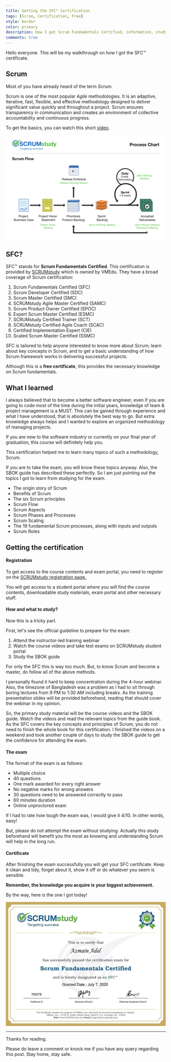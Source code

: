 ```yaml
---
title: Getting the SFC™ Certification
tags: [Scrum, Certification, Free]
style: border
color: primary
description: How I got Scrum Fundamentals Certified, information, study guide and more!
comments: true
---
```


Hello everyone. This will be my walkthrough on how I got the SFC™ certificate.

## Scrum

Most of you have already heard of the term *Scrum*. 

Scrum is one of the most popular *Agile* methodologies. It is an adaptive, iterative, fast, flexible, and effective methodology designed to deliver significant value quickly and throughout a project. Scrum ensures transparency in communication and creates an environment of collective accountability and continuous progress. 

To get the basics, you can watch this short [video](https://youtu.be/aP3TBpWWwJ8).

<img src="../assets/img/blog/sfc-certification/scrum-flow.png" alt="scrum-flow" style="zoom:80%;" />


## SFC?

SFC™ stands for **Scrum Fundamentals Certified**. This certification is provided by [SCRUMstudy](https://www.scrumstudy.com/) which is owned by VMEdu. They have a broad coverage of Scrum certification:

1. Scrum Fundamentals Certified (SFC)
2. Scrum Developer Certified (SDC)
3. Scrum Master Certified (SMC)
4. SCRUMstudy Agile Master Certified (SAMC)
5. Scrum Product Owner Certified (SPOC)
6. Expert Scrum Master Certified (ESMC)
7. SCRUMstudy Certified Trainer (SCT)
8. SCRUMstudy Certified Agile Coach (SCAC)
9. Certified Implementation Expert (CIE)
10. Scaled Scrum Master Certified (SSMC)



SFC is tailored to help anyone interested to know more about Scrum; learn about key concepts in Scrum, and to get a basic understanding of how Scrum framework works in delivering successful projects. 

Although this is a **free certificate**, this provides the necessary knowledge on Scrum fundamentals.



## What I learned

I always believed that to become a better software engineer, even if you are going to code most of the time during the initial years, knowledge of team & project management is a MUST. This can be gained through experience and what I have understood, that is absolutely the best way to go. But extra knowledge always helps and I wanted to explore an organized methodology of managing projects.

If you are new to the software industry or currently on your final year of graduation, this course will definitely help you.

This certification helped me to learn many topics of such a methodology, Scrum.

If you are to take the exam, you will know these topics anyway. Also, the SBOK guide has described these perfectly. So I am just pointing out the topics I got to learn from studying for the exam.

- The origin story of Scrum
- Benefits of Scrum
- The six Scrum principles
- Scrum Flow
- Scrum Aspects
- Scrum Phases and Processes
- Scrum Scaling
- The 19 fundamental Scrum processes, along with inputs and outputs
- Scrum Roles


## Getting the certification

#### Registration

To get access to the course contents and exam portal, you need to register on the [SCRUMstudy registration page.](https://www.scrumstudy.com/Account/Register)

You will get access to a student portal where you will find the course contents, downloadable study materials, exam portal and other necessary stuff.

#### How and what to study?

Now this is a tricky part. 

First, let's see the official guideline to prepare for the exam:

1. Attend the instructor-led training webinar
2. Watch the course videos and take test exams on SCRUMstudy student portal
3. Study the SBOK guide

For only the SFC this is way too much. But, to know Scrum and become a master, do follow all of the above methods.

I personally found it hard to keep concentration during the 4-hour webinar. Also, the timezone of Bangladesh was a problem as I had to sit through boring lectures from 9 PM to 1:30 AM including breaks. As the training presentation slides will be provided beforehand, reading that should cover the webinar in my opinion.

So, the primary study material will be the course videos and the SBOK guide. Watch the videos and read the relevant topics from the guide book. As the SFC covers the key concepts and principles of Scrum, you do not need to finish the whole book for this certification. I finished the videos on a weekend and took another couple of days to study the SBOK guide to get the confidence for attending the exam.

#### The exam

The format of the exam is as follows:

- Multiple choice
- 40 questions
- One mark awarded for every right answer
- No negative marks for wrong answers
- 30 questions need to be answered correctly to pass
- 60 minutes duration
- Online unproctored exam

If I had to rate how tough the exam was, I would give it 4/10. In other words, easy!

But, please do not attempt the exam without studying. Actually this study beforehand will benefit you the most as knowing and understanding Scrum will help in the long run.

#### Certificate

After finishing the exam successfully you will get your SFC certificate. Keep it clean and tidy, forget about it, show it off or do whatever you seem is sensible. 

**Remember, the knowledge you acquire is your biggest achievement.**

By the way, here is the one I got today!

<img src="../assets/img/blog/sfc-certification/cert.jpg" alt="certificate" style="zoom:60%;" />


---
Thanks for reading. 

Please do leave a comment or knock me if you have any query regarding this post.
Stay home, stay safe.

